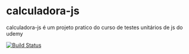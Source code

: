 # calculadora-js

calculadora-js é um projeto pratico do curso de testes unitários de js do udemy

[![Build Status](https://travis-ci.org/FabianaTavares/calculadora-js.svg?branch=main)](https://travis-ci.org/FabianaTavares/calculadora-js)
